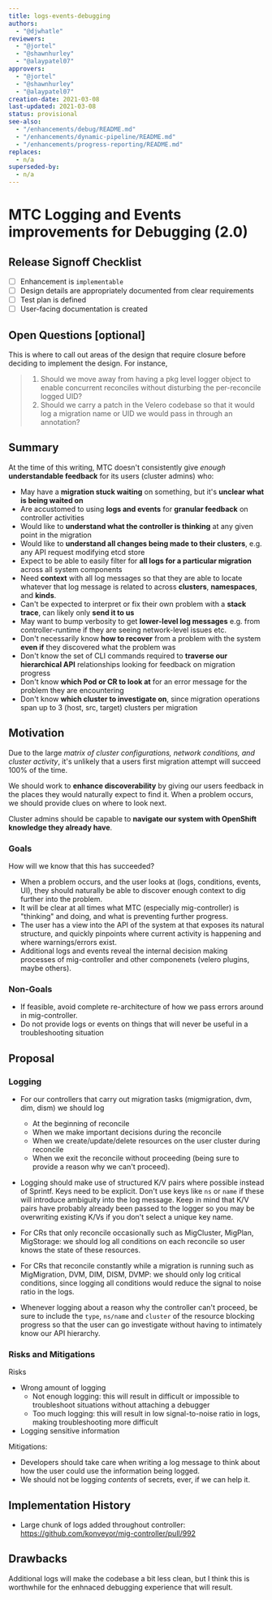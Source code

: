 ```yaml
---
title: logs-events-debugging
authors:
  - "@djwhatle"
reviewers:
  - "@jortel"
  - "@shawnhurley"
  - "@alaypatel07"
approvers:
  - "@jortel"
  - "@shawnhurley"
  - "@alaypatel07"
creation-date: 2021-03-08
last-updated: 2021-03-08
status: provisional
see-also:
  - "/enhancements/debug/README.md"  
  - "/enhancements/dynamic-pipeline/README.md"  
  - "/enhancements/progress-reporting/README.md"  
replaces:
  - n/a
superseded-by:
  - n/a
---
```


# MTC Logging and Events improvements for Debugging (2.0)

## Release Signoff Checklist

- [ ] Enhancement is `implementable`
- [ ] Design details are appropriately documented from clear requirements
- [ ] Test plan is defined
- [ ] User-facing documentation is created

## Open Questions [optional]

This is where to call out areas of the design that require closure before deciding
to implement the design.  For instance, 
 > 1. Should we move away from having a pkg level logger object to enable concurrent reconciles without disturbing the per-reconcile logged UID?
 > 2. Should we carry a patch in the Velero codebase so that it would log a migration name or UID  we would pass in through an annotation? 

## Summary

At the time of this writing, MTC doesn't consistently give _enough_ __understandable feedback__ for its users (cluster admins) who:

 - May have a __migration stuck waiting__ on something, but it's __unclear what is being waited on__
 - Are accustomed to using __logs and events__ for __granular feedback__ on controller activities
 - Would like to __understand what the controller is thinking__ at any given point in the migration
 - Would like to __understand all changes being made to their clusters__, e.g. any API request modifying etcd store
 - Expect to be able to easily filter for __all logs for a particular migration__ across all system components 
 - Need __context__ with all log messages so that they are able to locate whatever that log message is related to across __clusters__, __namespaces__, and __kinds__.
 - Can't be expected to interpret or fix their own problem with a __stack trace__, can likely only __send it to us__
 - May want to bump verbosity to get __lower-level log messages__ e.g. from controller-runtime if they are seeing network-level issues etc.
 - Don't necessarily know __how to recover__ from a problem with the system __even if__ they discovered what the problem was
 - Don't know the set of CLI commands required to __traverse our hierarchical API__ relationships looking for feedback on migration progress
 - Don't know __which Pod or CR to look at__  for an error message for the problem they are encountering
 - Don't know __which cluster to investigate on__, since migration operations span up to 3 (host, src, target) clusters per migration

## Motivation

Due to the large _matrix of cluster configurations, network conditions, and cluster activity_, it's unlikely that a users first migration attempt will succeed 100% of the time.

We should work to __enhance discoverability__ by giving our users feedback in the places they would naturally expect to find it. When a problem occurs, we should provide clues on where to look next. 

Cluster admins should be capable to __navigate our system with OpenShift knowledge they already have__.

### Goals

How will we know that this has succeeded?

- When a problem occurs, and the user looks at (logs, conditions, events, UI), they should naturally be able to discover enough context to dig further into the problem.
- It will be clear at all times what MTC (especially mig-controller) is "thinking" and  doing, and what is preventing further progress.
- The user has a view into the API of the system at that exposes its natural structure, and quickly pinpoints where current activity is happening and where warnings/errors exist.
- Additional logs and events reveal the internal decision making processes of mig-controller and other componenets (velero plugins, maybe others).


### Non-Goals

- If feasible, avoid complete re-architecture of how we pass errors around in mig-controller.
- Do not provide logs or events on things that will never be useful in a troubleshooting situation

## Proposal

### Logging 

- For our controllers that carry out migration tasks (migmigration, dvm, dim, dism) we should log
  - At the beginning of reconcile
  - When we make important decisions during the reconcile
  - When we create/update/delete resources on the user cluster during reconcile
  - When we exit the reconcile without proceeding (being sure to provide a reason why we can't proceed).

- Logging should make use of structured K/V pairs where possible instead of Sprintf. Keys need to be explicit. Don't use keys like `ns` or `name` if these will introduce ambiguity into the log message. Keep in mind that K/V pairs have probably already been passed to the logger so you may be overwriting existing K/Vs if you don't select a unique key name.

- For CRs that only reconcile occasionally such as MigCluster, MigPlan, MigStorage: we should log all conditions on each reconcile so user knows the state of these resources.
- For CRs that reconcile constantly while a migration is running such as MigMigration, DVM, DIM, DISM, DVMP: we should only log critical conditions, since logging all conditions would reduce the signal to noise ratio in the logs.

- Whenever logging about a reason why the controller can't proceed, be sure to include the `type`, `ns/name` and `cluster` of the resource blocking progress so that the user can go investigate without having to intimately know our API hierarchy.

### Risks and Mitigations

Risks 
 - Wrong amount of logging
   - Not enough logging: this will result in difficult or impossible to troubleshoot situations without attaching a debugger
   - Too much logging: this will result in low signal-to-noise ratio in logs, making troubleshooting more difficult
 - Logging sensitive information

Mitigations:
 - Developers should take care when writing a log message to think about how the user could use the information being logged.
 - We should not be logging _contents_ of secrets, ever, if we can help it.

## Implementation History

 - Large chunk of logs added throughout controller: https://github.com/konveyor/mig-controller/pull/992

## Drawbacks

Additional logs will make the codebase a bit less clean, but I think this is worthwhile for the enhnaced debugging experience that will result. 
